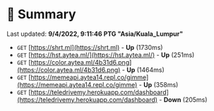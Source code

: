 # 📖 Summary
Last updated: **9/4/2022, 9:11:46 PTG "Asia/Kuala_Lumpur"**

- `GET` [https://shrt.ml](https://shrt.ml) - **Up** (1730ms)
- `GET` [https://hst.aytea.ml/](https://hst.aytea.ml/) - **Up** (251ms)
- `GET` [https://color.aytea.ml/4b31d6.png](https://color.aytea.ml/4b31d6.png) - **Up** (1464ms)
- `GET` [https://memeapi.aytea14.repl.co/gimme](https://memeapi.aytea14.repl.co/gimme) - **Up** (358ms)
- `GET` [https://teledrivemy.herokuapp.com/dashboard](https://teledrivemy.herokuapp.com/dashboard) - **Down** (205ms)
